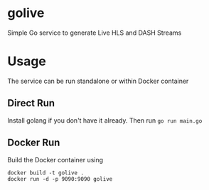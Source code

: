 # golive
Simple Go service to generate Live HLS and DASH Streams

# Usage
The service can be run standalone or within Docker container

## Direct Run
Install golang if you don't have it already. Then run
```go run main.go```

## Docker Run
Build the Docker container using
```
docker build -t golive .
docker run -d -p 9090:9090 golive
```
